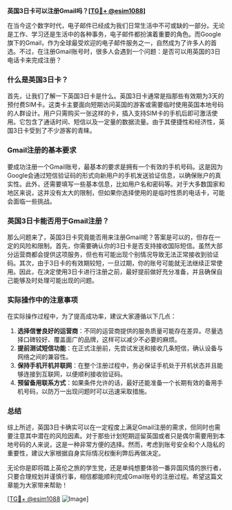**英国3日卡可以注册Gmail吗？[[TG💪+ @esim1088](https://t.me/s/esim1088)]**

在当今这个数字时代，电子邮件已经成为我们日常生活中不可或缺的一部分。无论是工作、学习还是生活中的各种事务，电子邮件都扮演着重要的角色。而Google旗下的Gmail，作为全球最受欢迎的电子邮件服务之一，自然成为了许多人的首选。不过，在注册Gmail账号时，很多人会遇到一个问题：是否可以用英国的3日电话卡来完成注册？

### 什么是英国3日卡？

首先，让我们了解一下英国3日卡是什么。英国3日卡通常是指那些有效期为3天的预付费SIM卡。这类卡主要面向短期访问英国的游客或需要临时使用英国本地号码的人群设计。用户只需购买一张这样的卡，插入支持SIM卡的手机后即可激活使用。它包含了通话时间、短信以及一定量的数据流量。由于其便捷性和经济性，英国3日卡受到了不少游客的青睐。

### Gmail注册的基本要求

要成功注册一个Gmail账号，最基本的要求是拥有一个有效的手机号码。这是因为Google会通过短信验证码的形式向新用户的手机发送验证信息，以确保账户的真实性。此外，还需要填写一些基本信息，比如用户名和密码等。对于大多数国家和地区来说，这并没有太大的限制，但如果你选择使用的是临时性质的电话卡，可能会面临一些挑战。

### 英国3日卡能否用于Gmail注册？

那么问题来了，英国3日卡究竟能否用来注册Gmail呢？答案是可以的，但存在一定的风险和限制。首先，你需要确认你的3日卡是否支持接收国际短信。虽然大部分运营商都会提供这项服务，但也有可能出现个别情况导致无法正常接收到验证码。其次，由于3日卡的有效期较短，一旦过期，你的账号可能就无法继续正常使用。因此，在决定使用3日卡进行注册之前，最好提前做好充分准备，并且确保自己能够及时处理可能出现的问题。

### 实际操作中的注意事项

在实际操作过程中，为了提高成功率，建议大家遵循以下几点：

1. **选择信誉良好的运营商**：不同的运营商提供的服务质量可能存在差异。尽量选择口碑较好、覆盖面广的品牌，这样可以减少不必要的麻烦。
2. **提前测试短信功能**：在正式注册前，先尝试发送和接收几条短信，确认设备与网络之间的兼容性。
3. **保持手机开机并联网**：在整个注册过程中，务必保证手机处于开机状态并且能够连接到互联网，以便顺利接收验证码。
4. **预留备用联系方式**：如果条件允许的话，最好还能准备一个长期有效的备用手机号码，以防万一出现问题时可以迅速采取措施。

### 总结

综上所述，英国3日卡确实可以在一定程度上满足Gmail注册的需求，但同时也需要注意其中潜在的风险因素。对于那些计划短期逗留英国或者只是偶尔需要用到本地号码的人来说，这是一种非常方便的选择。然而，考虑到账号安全和个人隐私的重要性，建议大家根据自身实际情况权衡利弊后再做决定。

无论你是即将踏上英伦之旅的学生党，还是单纯想要体验一番异国风情的旅行者，只要合理规划并谨慎行事，相信都能顺利完成Gmail账号的注册过程。希望这篇文章能为大家带来帮助！

[[TG💪+ @esim1088](https://t.me/s/esim1088) ![Image](https://i.postimg.cc/4NQfJmqS/Snipaste-2025-05-13-00-14-12.png)]